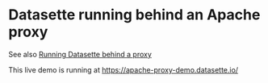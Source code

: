 # Datasette running behind an Apache proxy

See also [Running Datasette behind a proxy](https://docs.datasette.io/en/latest/deploying.html#running-datasette-behind-a-proxy)

This live demo is running at https://apache-proxy-demo.datasette.io/

